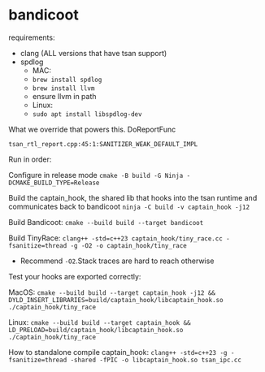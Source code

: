 # bandicoot

requirements:
- clang (ALL versions that have tsan support)
- spdlog 
  - MAC:
  - `brew install spdlog`
  - `brew install llvm`
  - ensure llvm in path
  - Linux:
  - `sudo apt install libspdlog-dev`

What we override that powers this.
DoReportFunc
```
tsan_rtl_report.cpp:45:1:SANITIZER_WEAK_DEFAULT_IMPL
```

Run in order:

Configure in release mode
`cmake -B build -G Ninja -DCMAKE_BUILD_TYPE=Release`

Build the captain_hook, the shared lib that hooks into the tsan runtime and communicates back to bandicoot
`ninja -C build -v captain_hook -j12`

Build Bandicoot:
`cmake --build build --target bandicoot`

Build TinyRace:
`clang++ -std=c++23 captain_hook/tiny_race.cc -fsanitize=thread -g -O2 -o captain_hook/tiny_race`
- Recommend `-O2`.Stack traces are hard to reach otherwise

Test your hooks are exported correctly:

MacOS:
`cmake --build build --target captain_hook -j12 && DYLD_INSERT_LIBRARIES=build/captain_hook/libcaptain_hook.so ./captain_hook/tiny_race`

Linux:
`cmake --build build --target captain_hook && LD_PRELOAD=build/captain_hook/libcaptain_hook.so ./captain_hook/tiny_race`

How to standalone compile captain_hook:
`clang++ -std=c++23 -g -fsanitize=thread -shared -fPIC -o libcaptain_hook.so tsan_ipc.cc`

